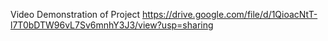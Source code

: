 Video Demonstration of Project
https://drive.google.com/file/d/1QioacNtT-l7T0bDTW96vL7Sv6mnhY3J3/view?usp=sharing
